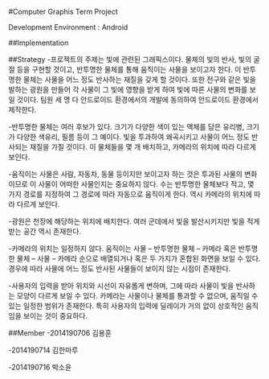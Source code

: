 #Computer Graphis Term Project

Development Environment : Android



##Implementation



##Strategy
-프로젝트의 주제는 빛에 관련된 그래픽스이다. 물체의 빛의 반사, 빛의 굴절 등을 구현할 것이고, 반투명한 물체를 통해 움직이는 사물을 보이고자 한다. 이 반투명한 물체는 사물을 어느 정도 반사하는 재질을 갖게 할 것이다. 또한 전구와 같은 빛을 발하는 광원을 만들어 각 사물이 그 빛에 영향을 받게 하여 빛에 따른 사물의 변화를 보일 것이다. 팀원 세 명 다 안드로이드 환경에서의 개발에 동의하여 안드로이드 환경에서 제작한다.

-반투명한 물체는 여러 후보가 있다. 크기가 다양한 색이 있는 액체를 담은 유리병, 크기가 다양한 색유리, 필름 등이 그 예이다. 빛을 투과하여 왜곡시키고 사물이 어느 정도 반사되는 재질을 가질 것이다. 이 물체들을 몇 개 배치하고, 카메라의 위치에 따라 다르게 보인다.

-움직이는 사물은 사람, 자동차, 동물 등이지만 보이고자 하는 것은 투과된 사물의 변화이므로 이 사물이 어떠한 사물인지는 중요하지 않다. 수는 반투명한 물체보다 적고, 몇 가지 경로를 지정하여 그 경로에 따라 자동으로 움직이게 한다. 역시 카메라의 위치에 따라 다르게 보인다.

-광원은 천장에 해당하는 위치에 배치한다. 여러 군데에서 빛을 발산시키지만 빛을 적게 받는 공간 역시 존재한다.

-카메라의 위치는 일정하지 않다. 움직이는 사물 – 반투명한 물체 – 카메라 혹은 반투명한 물체 – 사물 – 카메라 순으로 배열되거나 혹은 두 가지가 혼합된 화면을 보일 수 있다. 경우에 따라 사물에 어느 정도 반사된 사물들이 보이지 않는 시점이 존재한다.

-사용자의 입력을 받아 위치와 시선이 자유롭게 변하며, 그에 따라 사물이 빛을 반사하는 모양이 다르게 보일 수 있다. 카메라는 사물이나 물체를 통과할 수 없으며, 움직일 수 있는 일정한 범위가 존재한다. 특히 사용자의 입력에 딜레이가 거의 없이 상호적인 움직임을 보이는 것이 중요하다.

##Member
-2014190706 김용훈

-2014190714 김한마루

-2014190716 박소윤